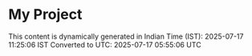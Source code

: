 # My Project

This content is dynamically generated in Indian Time (IST): 2025-07-17 11:25:06 IST
Converted to UTC: 2025-07-17 05:55:06 UTC
